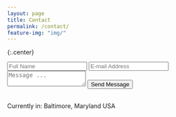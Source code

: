 ```yaml
---
layout: page
title: Contact
permalink: /contact/
feature-img: "img/"
---
```


{:.center}
<form action="https://getsimpleform.com/messages?form_api_token=67cd197256654fcbb97993a2363c34a9" method="post">
  <!-- the redirect_to is optional, the form will redirect to the referrer on submission -->
  <input type='hidden' name='redirect_to' value='http://kyleskwon.github.io/thank-you/' />
  <input type='text' name='name' class="form-text" placeholder='Full Name' />
  <input type='email' name='email' placeholder='E-mail Address' />
  <textarea name='message' placeholder='Message ...'></textarea>
  <input type='submit' value='Send Message' />
</form>
<br>
<div class="right">
    Currently in: Baltimore, Maryland USA
</div>
<br>

<!--
{:.center-contact}
![]({{ site.baseurl }}/img/1baltimore.JPG)-->
